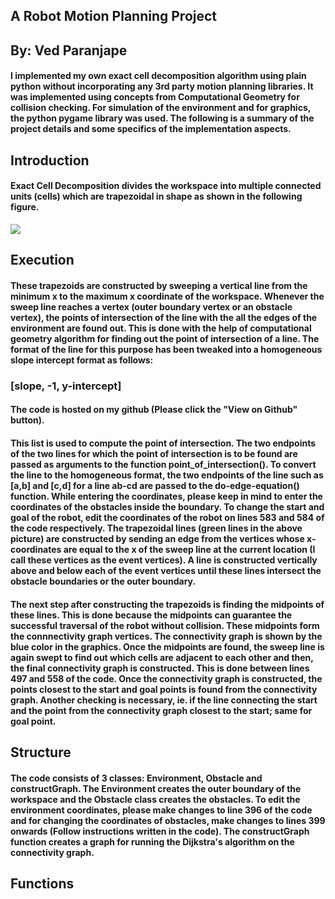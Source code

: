 ## A Robot Motion Planning Project 
## By: Ved Paranjape

#### I implemented my own exact cell decomposition algorithm using plain python without incorporating any 3rd party motion planning libraries. It was implemented using concepts from Computational Geometry for collision checking. For simulation of the environment and for graphics, the python pygame library was used. The following is a summary of the project details and some specifics of the implementation aspects.

## Introduction
#### Exact Cell Decomposition divides the workspace into multiple connected units (cells) which are trapezoidal in shape as shown in the following figure. 

![](https://github.com/paranjapeved/ExactCellDecomposition/blob/master/Images/Basic.png)

## Execution
#### These trapezoids are constructed by sweeping a vertical line from the minimum x to the maximum x coordinate of the workspace. Whenever the sweep line reaches a vertex (outer boundary vertex or an obstacle vertex), the points of intersection of the line with the all the edges of the environment are found out. This is done with the help of computational geometry algorithm for finding out the point of intersection of a line. The format of the line for this purpose has been tweaked into a homogeneous slope intercept format as follows:

### [slope, -1, y-intercept]

#### The code is hosted on my github (Please click the "View on Github" button).
#### This list is used to compute the point of intersection. The two endpoints of the two lines for which the point of intersection is to be found are passed as arguments to the function point_of_intersection(). To convert the line to the homogeneous format, the two endpoints of the line such as [a,b] and [c,d] for a line ab-cd are passed to the do-edge-equation() function. While entering the coordinates, please keep in mind to enter the coordinates of the obstacles inside the boundary. To change the start and goal of the robot, edit the coordinates of the robot on lines 583 and 584 of the code respectively. The trapezoidal lines (green lines in the above picture) are constructed by sending an edge from the vertices whose x-coordinates are equal to the x of the sweep line at the current location (I call these vertices as the event vertices). A line is constructed  vertically above and below each of the event vertices until these lines intersect the obstacle boundaries or the outer boundary. 
#### The next step after constructing the trapezoids is finding the midpoints of these lines. This is done because the midpoints can guarantee the successful traversal of the robot without collision. These midpoints form the connnectivity graph vertices. The connectivity graph is shown by the blue color in the graphics. Once the midpoints are found, the sweep line is again swept to find out which cells are adjacent to each other and then, the final connectivity graph is constructed. This is done between lines 497 and 558 of the code. Once the connectivity graph is constructed, the points closest to the start and goal points is found from the connectivity graph. Another checking is necessary, ie. if the line connecting the start and the point from the connectivity graph closest to the start; same for goal point. 


## Structure
#### The code consists of 3 classes: Environment, Obstacle and constructGraph. The Environment creates the outer boundary of the workspace and the Obstacle class creates the obstacles. To edit the environment coordinates, please make changes to line 396 of the code and for changing the coordinates of obstacles, make changes to lines 399 onwards (Follow instructions written in the code). The constructGraph function creates a graph for running the Dijkstra's algorithm on the connectivity graph.

## Functions
#### 




